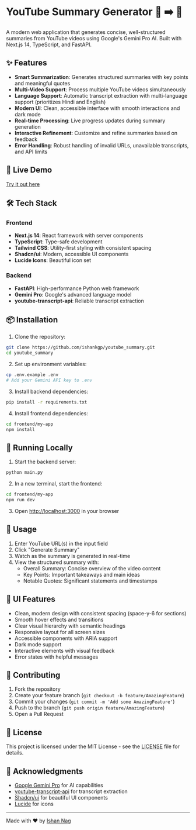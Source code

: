 # YouTube Summary Generator 🎥 ➡️ 📝

A modern web application that generates concise, well-structured summaries from YouTube videos using Google's Gemini Pro AI. Built with Next.js 14, TypeScript, and FastAPI.

## ✨ Features

- **Smart Summarization**: Generates structured summaries with key points and meaningful quotes
- **Multi-Video Support**: Process multiple YouTube videos simultaneously
- **Language Support**: Automatic transcript extraction with multi-language support (prioritizes Hindi and English)
- **Modern UI**: Clean, accessible interface with smooth interactions and dark mode
- **Real-time Processing**: Live progress updates during summary generation
- **Interactive Refinement**: Customize and refine summaries based on feedback
- **Error Handling**: Robust handling of invalid URLs, unavailable transcripts, and API limits

## 🚀 Live Demo

[Try it out here](#) <!-- Add your Vercel deployment URL -->

## 🛠️ Tech Stack

### Frontend
- **Next.js 14**: React framework with server components
- **TypeScript**: Type-safe development
- **Tailwind CSS**: Utility-first styling with consistent spacing
- **Shadcn/ui**: Modern, accessible UI components
- **Lucide Icons**: Beautiful icon set

### Backend
- **FastAPI**: High-performance Python web framework
- **Gemini Pro**: Google's advanced language model
- **youtube-transcript-api**: Reliable transcript extraction

## 📦 Installation

1. Clone the repository:
```bash
git clone https://github.com/ishankgp/youtube_summary.git
cd youtube_summary
```

2. Set up environment variables:
```bash
cp .env.example .env
# Add your Gemini API key to .env
```

3. Install backend dependencies:
```bash
pip install -r requirements.txt
```

4. Install frontend dependencies:
```bash
cd frontend/my-app
npm install
```

## 🚀 Running Locally

1. Start the backend server:
```bash
python main.py
```

2. In a new terminal, start the frontend:
```bash
cd frontend/my-app
npm run dev
```

3. Open [http://localhost:3000](http://localhost:3000) in your browser

## 🎯 Usage

1. Enter YouTube URL(s) in the input field
2. Click "Generate Summary"
3. Watch as the summary is generated in real-time
4. View the structured summary with:
   - Overall Summary: Concise overview of the video content
   - Key Points: Important takeaways and main ideas
   - Notable Quotes: Significant statements and timestamps

## 🎨 UI Features

- Clean, modern design with consistent spacing (space-y-6 for sections)
- Smooth hover effects and transitions
- Clear visual hierarchy with semantic headings
- Responsive layout for all screen sizes
- Accessible components with ARIA support
- Dark mode support
- Interactive elements with visual feedback
- Error states with helpful messages

## 🤝 Contributing

1. Fork the repository
2. Create your feature branch (`git checkout -b feature/AmazingFeature`)
3. Commit your changes (`git commit -m 'Add some AmazingFeature'`)
4. Push to the branch (`git push origin feature/AmazingFeature`)
5. Open a Pull Request

## 📝 License

This project is licensed under the MIT License - see the [LICENSE](LICENSE) file for details.

## 🙏 Acknowledgments

- [Google Gemini Pro](https://deepmind.google/technologies/gemini/) for AI capabilities
- [youtube-transcript-api](https://github.com/jdepoix/youtube-transcript-api) for transcript extraction
- [Shadcn/ui](https://ui.shadcn.com/) for beautiful UI components
- [Lucide](https://lucide.dev/) for icons

---
Made with ❤️ by [Ishan Nag](https://github.com/ishankgp)